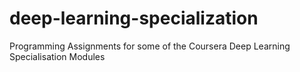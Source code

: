 # deep-learning-specialization
Programming Assignments for some of the Coursera Deep Learning Specialisation Modules
